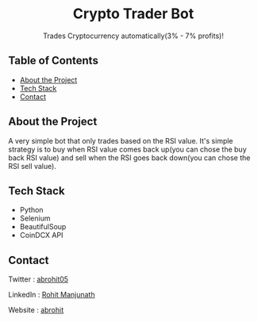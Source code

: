 <h1 align="center">Crypto Trader Bot</h1>
<p align="center">
  Trades Cryptocurrency automatically(3% - 7% profits)!
</p>

<!-- TABLE OF CONTENTS -->
## Table of Contents
* [About the Project](#about-the-project)
* [Tech Stack](#tech-stack)
* [Contact](#contact)

## About the Project

A very simple bot that only trades based on the RSI value. It's simple strategy is to buy when RSI value comes back up(you can chose the buy back RSI value) and sell when the RSI goes back down(you can chose the RSI sell value).

## Tech Stack
- Python
- Selenium
- BeautifulSoup
- CoinDCX API

## Contact

Twitter : [abrohit05](https://twitter.com/abrohit05)

LinkedIn : [Rohit Manjunath](https://www.linkedin.com/in/rohitmanjunath/)

Website : [abrohit](https://abrohit.pythonanywhere.com/)

